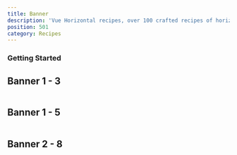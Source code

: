 ```yaml
---
title: Banner
description: 'Vue Horizontal recipes, over 100 crafted recipes of horizontal layout with various design choices and control mechanisms ready for your needs.'
position: 501
category: Recipes
---
```


### Getting Started

<recipes-getting-started></recipes-getting-started>

## Banner 1 - 3

```vue[] import=recipes/banner/recipes-banner-1-3.vue padding=0 zoom
```

## Banner 1 - 5

```vue[] import=recipes/banner/recipes-banner-1-5.vue padding=0 zoom
```

## Banner 2 - 8

```vue[] import=recipes/banner/recipes-banner-2-8.vue padding=0 zoom
```
